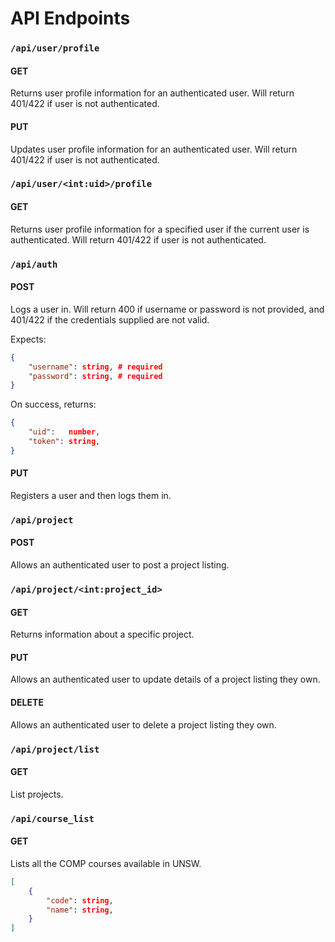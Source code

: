 
# API Endpoints

### `/api/user/profile`

#### GET
Returns user profile information for an authenticated user. Will return 401/422 if user is not authenticated.

#### PUT
Updates user profile information for an authenticated user. Will return 401/422 if user is not authenticated.

### `/api/user/<int:uid>/profile`

#### GET
Returns user profile information for a specified user if the current user is authenticated. Will return 401/422 if user is not authenticated.

### `/api/auth`

#### POST
Logs a user in. Will return 400 if username or password is not provided, and 401/422 if the credentials supplied are not valid.

Expects:

```json
{
    "username": string, # required
    "password": string, # required
}
```

On success, returns:

```json
{
    "uid":   number,
    "token": string,
}
```
#### PUT
Registers a user and then logs them in.

### `/api/project`

#### POST
Allows an authenticated user to post a project listing.

### `/api/project/<int:project_id>`

#### GET
Returns information about a specific project.

#### PUT
Allows an authenticated user to update details of a project listing they own. 

#### DELETE
Allows an authenticated user to delete a project listing they own.

### `/api/project/list`

#### GET
List projects.


### `/api/course_list`
#### GET
Lists all the COMP courses available in UNSW.
```json
[
    {
        "code": string,
        "name": string,
    }
]
```

